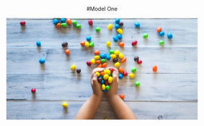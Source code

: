 <p align="center">
    #Model One
</p>

<p align="center">
  <img src="https://github.com/AnandKhandekar/S2i-model/blob/main/img02.JPG" alt="front page image">
</p>
